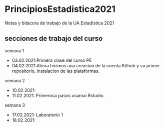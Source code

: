 # PrincipiosEstadistica2021
Notas y bitácora  de trabajo de la UA Estadística 2021


## secciones de trabajo del curso

semana 1
+ 03.02.2021:Primera clase del curso PE
+ 04.02.2021:Ahora hicimos una creacion de la cuenta Kithob y su primer repositorio, instalacion de las plataformas.

semana 2
+ 10.02.2021:
+ 11.02.2021: Primerosa pasos usanso Rstudio.

semana 3
+ 17.02.2021: Laboratorio 1
+ 18.02.2021: 